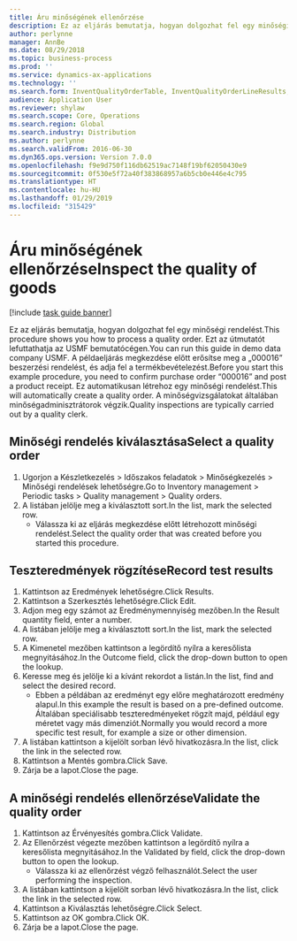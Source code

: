 ```yaml
---
title: Áru minőségének ellenőrzése
description: Ez az eljárás bemutatja, hogyan dolgozhat fel egy minőségi rendelést.
author: perlynne
manager: AnnBe
ms.date: 08/29/2018
ms.topic: business-process
ms.prod: ''
ms.service: dynamics-ax-applications
ms.technology: ''
ms.search.form: InventQualityOrderTable, InventQualityOrderLineResults, HcmWorkerLookUp
audience: Application User
ms.reviewer: shylaw
ms.search.scope: Core, Operations
ms.search.region: Global
ms.search.industry: Distribution
ms.author: perlynne
ms.search.validFrom: 2016-06-30
ms.dyn365.ops.version: Version 7.0.0
ms.openlocfilehash: f9e9d750f116db62519ac7148f19bf62050430e9
ms.sourcegitcommit: 0f530e5f72a40f383868957a6b5cb0e446e4c795
ms.translationtype: HT
ms.contentlocale: hu-HU
ms.lasthandoff: 01/29/2019
ms.locfileid: "315429"
---
```

# <a name="inspect-the-quality-of-goods"></a><span data-ttu-id="65433-103">Áru minőségének ellenőrzése</span><span class="sxs-lookup"><span data-stu-id="65433-103">Inspect the quality of goods</span></span>

[!include [task guide banner](../../includes/task-guide-banner.md)]

<span data-ttu-id="65433-104">Ez az eljárás bemutatja, hogyan dolgozhat fel egy minőségi rendelést.</span><span class="sxs-lookup"><span data-stu-id="65433-104">This procedure shows you how to process a quality order.</span></span> <span data-ttu-id="65433-105">Ezt az útmutatót lefuttathatja az USMF bemutatócégen.</span><span class="sxs-lookup"><span data-stu-id="65433-105">You can run this guide in demo data company USMF.</span></span> <span data-ttu-id="65433-106">A példaeljárás megkezdése előtt erősítse meg a „000016” beszerzési rendelést, és adja fel a termékbevételezést.</span><span class="sxs-lookup"><span data-stu-id="65433-106">Before you start this example procedure, you need to confirm purchase order “000016” and post a product receipt.</span></span> <span data-ttu-id="65433-107">Ez automatikusan létrehoz egy minőségi rendelést.</span><span class="sxs-lookup"><span data-stu-id="65433-107">This will automatically create a quality order.</span></span> <span data-ttu-id="65433-108">A minőségvizsgálatokat általában minőségadminisztrátorok végzik.</span><span class="sxs-lookup"><span data-stu-id="65433-108">Quality inspections are typically carried out by a quality clerk.</span></span>


## <a name="select-a-quality-order"></a><span data-ttu-id="65433-109">Minőségi rendelés kiválasztása</span><span class="sxs-lookup"><span data-stu-id="65433-109">Select a quality order</span></span>
1. <span data-ttu-id="65433-110">Ugorjon a Készletkezelés > Időszakos feladatok > Minőségkezelés > Minőségi rendelések lehetőségre.</span><span class="sxs-lookup"><span data-stu-id="65433-110">Go to Inventory management > Periodic tasks > Quality management > Quality orders.</span></span>
2. <span data-ttu-id="65433-111">A listában jelölje meg a kiválasztott sort.</span><span class="sxs-lookup"><span data-stu-id="65433-111">In the list, mark the selected row.</span></span>
    * <span data-ttu-id="65433-112">Válassza ki az eljárás megkezdése előtt létrehozott minőségi rendelést.</span><span class="sxs-lookup"><span data-stu-id="65433-112">Select the quality order that was created before you started this procedure.</span></span>  

## <a name="record-test-results"></a><span data-ttu-id="65433-113">Teszteredmények rögzítése</span><span class="sxs-lookup"><span data-stu-id="65433-113">Record test results</span></span>
1. <span data-ttu-id="65433-114">Kattintson az Eredmények lehetőségre.</span><span class="sxs-lookup"><span data-stu-id="65433-114">Click Results.</span></span>
2. <span data-ttu-id="65433-115">Kattintson a Szerkesztés lehetőségre.</span><span class="sxs-lookup"><span data-stu-id="65433-115">Click Edit.</span></span>
3. <span data-ttu-id="65433-116">Adjon meg egy számot az Eredménymennyiség mezőben.</span><span class="sxs-lookup"><span data-stu-id="65433-116">In the Result quantity field, enter a number.</span></span>
4. <span data-ttu-id="65433-117">A listában jelölje meg a kiválasztott sort.</span><span class="sxs-lookup"><span data-stu-id="65433-117">In the list, mark the selected row.</span></span>
5. <span data-ttu-id="65433-118">A Kimenetel mezőben kattintson a legördítő nyílra a keresőlista megnyitásához.</span><span class="sxs-lookup"><span data-stu-id="65433-118">In the Outcome field, click the drop-down button to open the lookup.</span></span>
6. <span data-ttu-id="65433-119">Keresse meg és jelölje ki a kívánt rekordot a listán.</span><span class="sxs-lookup"><span data-stu-id="65433-119">In the list, find and select the desired record.</span></span>
    * <span data-ttu-id="65433-120">Ebben a példában az eredményt egy előre meghatározott eredmény alapul.</span><span class="sxs-lookup"><span data-stu-id="65433-120">In this example the result is based on a pre-defined outcome.</span></span> <span data-ttu-id="65433-121">Általában speciálisabb teszteredményeket rögzít majd, például egy méretet vagy más dimenziót.</span><span class="sxs-lookup"><span data-stu-id="65433-121">Normally you would record a more specific test result, for example a size or other dimension.</span></span>  
7. <span data-ttu-id="65433-122">A listában kattintson a kijelölt sorban lévő hivatkozásra.</span><span class="sxs-lookup"><span data-stu-id="65433-122">In the list, click the link in the selected row.</span></span>
8. <span data-ttu-id="65433-123">Kattintson a Mentés gombra.</span><span class="sxs-lookup"><span data-stu-id="65433-123">Click Save.</span></span>
9. <span data-ttu-id="65433-124">Zárja be a lapot.</span><span class="sxs-lookup"><span data-stu-id="65433-124">Close the page.</span></span>

## <a name="validate-the-quality-order"></a><span data-ttu-id="65433-125">A minőségi rendelés ellenőrzése</span><span class="sxs-lookup"><span data-stu-id="65433-125">Validate the quality order</span></span>
1. <span data-ttu-id="65433-126">Kattintson az Érvényesítés gombra.</span><span class="sxs-lookup"><span data-stu-id="65433-126">Click Validate.</span></span>
2. <span data-ttu-id="65433-127">Az Ellenőrzést végezte mezőben kattintson a legördítő nyílra a keresőlista megnyitásához.</span><span class="sxs-lookup"><span data-stu-id="65433-127">In the Validated by field, click the drop-down button to open the lookup.</span></span>
    * <span data-ttu-id="65433-128">Válassza ki az ellenőrzést végző felhasználót.</span><span class="sxs-lookup"><span data-stu-id="65433-128">Select the user performing the inspection.</span></span>  
3. <span data-ttu-id="65433-129">A listában kattintson a kijelölt sorban lévő hivatkozásra.</span><span class="sxs-lookup"><span data-stu-id="65433-129">In the list, click the link in the selected row.</span></span>
4. <span data-ttu-id="65433-130">Kattintson a Kiválasztás lehetőségre.</span><span class="sxs-lookup"><span data-stu-id="65433-130">Click Select.</span></span>
5. <span data-ttu-id="65433-131">Kattintson az OK gombra.</span><span class="sxs-lookup"><span data-stu-id="65433-131">Click OK.</span></span>
6. <span data-ttu-id="65433-132">Zárja be a lapot.</span><span class="sxs-lookup"><span data-stu-id="65433-132">Close the page.</span></span>

